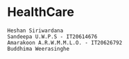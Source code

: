 # HealthCare
```
Heshan Siriwardana
Sandeepa U.W.P.S - IT20614676
Amarakoon A.R.W.M.M.L.O. - IT20626792
Buddhima Weerasinghe
```
